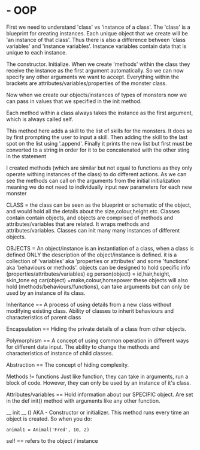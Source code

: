 # - OOP

First we need to understand 'class' vs 'instance of a class'. The 'class' is a blueprint for creating instances.
Each unique object that we create will be 'an instance of that class'. Thus there is also a difference between
'class variables' and 'instance variables'. Instance variables contain data that is unique to each instance.

The constructor. Initialize. When we create 'methods' within the class they receive the instance as the first
argument automatically. So we can now specify any other arguments we want to accept. Everything within the
brackets are attributes/variables/properties of the monster class.

Now when we create our objects/instances of types of monsters now we can pass in values that we specified
in the init method.

Each method within a class always takes the instance as the first argument, which is always called self.

This method here adds a skill to the list of skills for the monsters. It does so by first prompting the user
to input a skill. Then adding the skill to the last spot on the list using '.append'. Finally it prints the new
list but first must be converted to a string in order for it to be concatenated with the other sting in the
statement

I created methods (which are similar but not equal to functions as they only operate withing instances of
the class) to do different actions. As we can see the methods can call on the arguments from the initial
initialization meaning we do not need to individually input new parameters for each new monster

CLASS = the class can be seen as the blueprint or schematic of the object, and would hold all the details about
the size,colour,height etc. Classes contain contain objects, and objects are comprised of methods and
attributes/variables that are related. It wraps methods and attributes/variables. Classes can init many many
instances of different objects.

OBJECTS = An object/instance is an instantiation of a class, when a class is defined ONLY the description of the object/instance is defined.
it is a collection of 'variables' aka 'properties or attributes' and some 'functions' aka 'behaviours or methods'.
objects can be designed to hold specific info (properties/attributes/variables) eg person(object) = id,hair,height,
skin_tone eg car(object) =make,colour,horsepower these objects will also hold (methods/behaviours/functions),
can take arguments but can only be used by an instance of its class.

Inheritance == A process of using details from a new class without modifying existing class.
Ability of classes to inherit behaviours and characteristics of parent class

Encapsulation == Hiding the private details of a class from other objects.

Polymorphism == A concept of using common operation in different ways for different data input.
The ability to change the methods and characteristics of instance of child classes.

Abstraction == The concept of hiding complexity.

Methods != functions Just like function, they can take in arguments, run a block of code.
However, they can only be used by an instance of it's class.

Attributes/variables == Hold information about our SPECIFIC object. Are set in the def init() method
with arguments like any other function.

__ init __ () AKA - Constructor or initializer. This method runs every time an object is created. So when you do:
````
animal1 = Animal('Fred', 10, 2)
````
self == refers to the object / instance